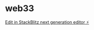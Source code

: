 # web33

[Edit in StackBlitz next generation editor ⚡️](https://stackblitz.com/~/github.com/aimwizards/web33)